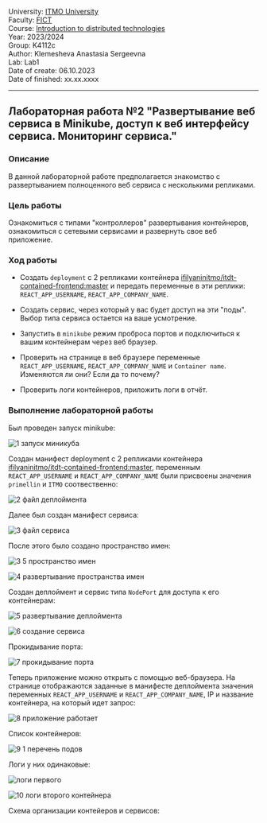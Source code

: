 University: [ITMO University](https://itmo.ru/ru/)  
Faculty: [FICT](https://fict.itmo.ru)  
Course: [Introduction to distributed technologies](https://github.com/itmo-ict-faculty/introduction-to-distributed-technologies)  
Year: 2023/2024  
Group: K4112c  
Author: Klemesheva Anastasia Sergeevna  
Lab: Lab1  
Date of create: 06.10.2023  
Date of finished: xx.xx.xxxx 

---

## Лабораторная работа №2 "Развертывание веб сервиса в Minikube, доступ к веб интерфейсу сервиса. Мониторинг сервиса."
### Описание

В данной лабораторной работе предполагается знакомство с развертыванием полноценного веб сервиса с несколькими репликами. 

### Цель работы

Ознакомиться с типами "контроллеров" развертывания контейнеров, ознакомиться с сетевыми сервисами и развернуть свое веб приложение. 

### Ход работы

- Создать `deployment` с 2 репликами контейнера [ifilyaninitmo/itdt-contained-frontend:master](https://hub.docker.com/repository/docker/ifilyaninitmo/itdt-contained-frontend) и передать переменные в эти реплики: `REACT_APP_USERNAME`, `REACT_APP_COMPANY_NAME`.

- Создать сервис, через который у вас будет доступ на эти "поды". Выбор типа сервиса остается на ваше усмотрение. 

- Запустить в `minikube` режим проброса портов и подключиться к вашим контейнерам через веб браузер.

- Проверить на странице в веб браузере переменные `REACT_APP_USERNAME`, `REACT_APP_COMPANY_NAME` и `Container name`. Изменяются ли они? Если да то почему?

- Проверить логи контейнеров, приложить логи в отчёт.

### Выполнение лабораторной работы

Был проведен запуск minikube:  

![1 запуск миникуба](https://github.com/primellin/2023_2024-introduction_to_distributed_technologies-K4112c-klemesheva_a_s/assets/88944945/3edb380b-15ea-4e59-a5ff-e8f8b86179ed)  

Создан манифест deployment с 2 репликами контейнера [ifilyaninitmo/itdt-contained-frontend:master](https://hub.docker.com/repository/docker/ifilyaninitmo/itdt-contained-frontend), переменным `REACT_APP_USERNAME` и `REACT_APP_COMPANY_NAME` были присвоены значения `primellin` и `ITMO` соотвественно:  

![2 файл деплоймента](https://github.com/primellin/2023_2024-introduction_to_distributed_technologies-K4112c-klemesheva_a_s/assets/88944945/1cd4b322-f4f1-4bac-8343-dd165cd5af6d)

Далее был создан манифест сервиса:  

![3 файл сервиса](https://github.com/primellin/2023_2024-introduction_to_distributed_technologies-K4112c-klemesheva_a_s/assets/88944945/a33675c2-6f79-4f46-9414-c3fff0219e68)

После этого было создано пространство имен:  

![3 5 пространство имен](https://github.com/primellin/2023_2024-introduction_to_distributed_technologies-K4112c-klemesheva_a_s/assets/88944945/01fc6c65-55c2-4bdf-ab8b-822935017e47)  

![4 развертывание пространства имен](https://github.com/primellin/2023_2024-introduction_to_distributed_technologies-K4112c-klemesheva_a_s/assets/88944945/df17278c-fdbf-457d-8d5b-734844370496)

Создан деплоймент и сервис типа `NodePort` для доступа к его контейнерам:  

![5 развертывание деплоймента](https://github.com/primellin/2023_2024-introduction_to_distributed_technologies-K4112c-klemesheva_a_s/assets/88944945/7073c168-ac30-45e7-96ca-64dba5ee4241)  

![6 создание сервиса](https://github.com/primellin/2023_2024-introduction_to_distributed_technologies-K4112c-klemesheva_a_s/assets/88944945/1d1b62f6-6b7f-4658-abd3-4c5dfa15b6cf)  

Прокидывание порта:  

![7 прокидывание порта](https://github.com/primellin/2023_2024-introduction_to_distributed_technologies-K4112c-klemesheva_a_s/assets/88944945/c2737196-d20e-488c-ae30-29ef6abcb09a)  

Теперь приложение можно открыть с помощью веб-браузера. На странице отображаются заданные в манифесте деплоймента значения переменных `REACT_APP_USERNAME` и `REACT_APP_COMPANY_NAME`, IP и название контейнера, на который идет запрос:

![8 приложение работает](https://github.com/primellin/2023_2024-introduction_to_distributed_technologies-K4112c-klemesheva_a_s/assets/88944945/b7af2b6e-8565-4b82-ab9e-2a099c71b644)  

Список контейнеров:  

![9 1 перечень подов](https://github.com/primellin/2023_2024-introduction_to_distributed_technologies-K4112c-klemesheva_a_s/assets/88944945/d676455c-24d8-419f-8387-bcf372d66e82)

Логи у них одинаковые:

![логи первого](https://github.com/primellin/2023_2024-introduction_to_distributed_technologies-K4112c-klemesheva_a_s/assets/88944945/0e8b768a-00cc-4df9-ae6f-b678ac5abb37)  

![10 логи второго контейнера](https://github.com/primellin/2023_2024-introduction_to_distributed_technologies-K4112c-klemesheva_a_s/assets/88944945/082a28d0-b606-4fbf-b30c-32c2151a4da4)

Схема организации контейеров и сервисов:

